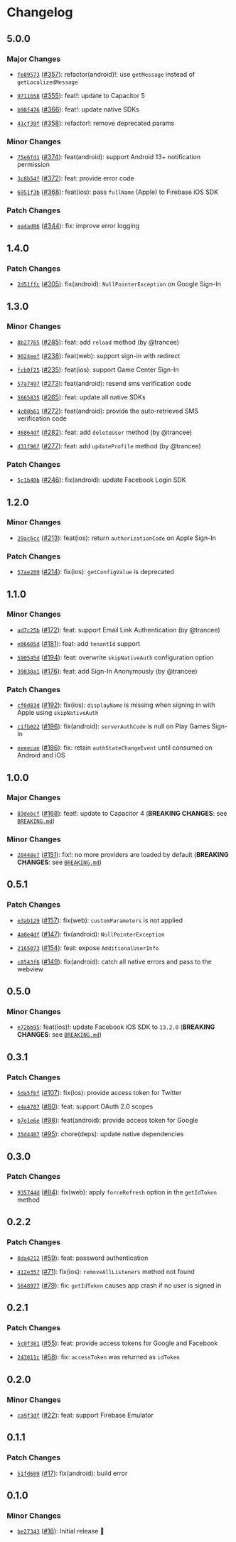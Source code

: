 # Changelog

## 5.0.0

### Major Changes

- [`fe89573`](https://github.com/capawesome-team/capacitor-firebase/commit/fe89573f7c02c12d9f82c8531b3a513e32a21602) ([#357](https://github.com/capawesome-team/capacitor-firebase/pull/357)): refactor(android)!: use `getMessage` instead of `getLocalizedMessage`

* [`9711b58`](https://github.com/capawesome-team/capacitor-firebase/commit/9711b58f077fec08c33c951e685ecf7346258cba) ([#355](https://github.com/capawesome-team/capacitor-firebase/pull/355)): feat!: update to Capacitor 5

- [`b98f476`](https://github.com/capawesome-team/capacitor-firebase/commit/b98f4764623f9edabf3ba9e7e03ae63880103241) ([#366](https://github.com/capawesome-team/capacitor-firebase/pull/366)): feat!: update native SDKs

* [`41cf39f`](https://github.com/capawesome-team/capacitor-firebase/commit/41cf39f8a75638e056590f0ac5476cb840a0a219) ([#358](https://github.com/capawesome-team/capacitor-firebase/pull/358)): refactor!: remove deprecated params

### Minor Changes

- [`75e6fd1`](https://github.com/capawesome-team/capacitor-firebase/commit/75e6fd15eff8356106966f5040db9628877688b5) ([#374](https://github.com/capawesome-team/capacitor-firebase/pull/374)): feat(android): support Android 13+ notification permission

* [`3c8b54f`](https://github.com/capawesome-team/capacitor-firebase/commit/3c8b54fca109229490402bc2a4a1a980d53cb927) ([#372](https://github.com/capawesome-team/capacitor-firebase/pull/372)): feat: provide error code

- [`6951f3b`](https://github.com/capawesome-team/capacitor-firebase/commit/6951f3b4468df433655b69b3ab6b9c275f9a27f4) ([#368](https://github.com/capawesome-team/capacitor-firebase/pull/368)): feat(ios): pass `fullName` (Apple) to Firebase iOS SDK

### Patch Changes

- [`ea4ad06`](https://github.com/capawesome-team/capacitor-firebase/commit/ea4ad06f8f28efc4763fcf119076b9bb10708c76) ([#344](https://github.com/capawesome-team/capacitor-firebase/pull/344)): fix: improve error logging

## 1.4.0

### Patch Changes

- [`2d51ffc`](https://github.com/capawesome-team/capacitor-firebase/commit/2d51ffc13bc2a93c9170172ebd7c5cc4e28ba1cf) ([#305](https://github.com/capawesome-team/capacitor-firebase/pull/305)): fix(android): `NullPointerException` on Google Sign-In

## 1.3.0

### Minor Changes

- [`8b27765`](https://github.com/capawesome-team/capacitor-firebase/commit/8b277658ae511fcfd03de9ba35ff291434641ae9) ([#285](https://github.com/capawesome-team/capacitor-firebase/pull/285)): feat: add `reload` method (by @trancee)

* [`9024eef`](https://github.com/capawesome-team/capacitor-firebase/commit/9024eef856dbd25b2b6459e4b6bcee104ca89755) ([#238](https://github.com/capawesome-team/capacitor-firebase/pull/238)): feat(web): support sign-in with redirect

- [`fcb0f25`](https://github.com/capawesome-team/capacitor-firebase/commit/fcb0f2586ec89c6902488a5f4f183114fc15556b) ([#235](https://github.com/capawesome-team/capacitor-firebase/pull/235)): feat(ios): support Game Center Sign-In

* [`57a7497`](https://github.com/capawesome-team/capacitor-firebase/commit/57a74971cd8daf2175f09b780dc40d11872cc8f5) ([#273](https://github.com/capawesome-team/capacitor-firebase/pull/273)): feat(android): resend sms verification code

- [`5665835`](https://github.com/capawesome-team/capacitor-firebase/commit/566583561a10f803002639b7b477c6d00cf8dedf) ([#265](https://github.com/capawesome-team/capacitor-firebase/pull/265)): feat: update all native SDKs

* [`4c00b61`](https://github.com/capawesome-team/capacitor-firebase/commit/4c00b6158282d3061337b2f007b344a89cadfed0) ([#272](https://github.com/capawesome-team/capacitor-firebase/pull/272)): feat(android): provide the auto-retrieved SMS verification code

- [`46864df`](https://github.com/capawesome-team/capacitor-firebase/commit/46864dfc7d5de654321dcdaf3a2f3f36949d86db) ([#282](https://github.com/capawesome-team/capacitor-firebase/pull/282)): feat: add `deleteUser` method (by @trancee)

* [`d31f96f`](https://github.com/capawesome-team/capacitor-firebase/commit/d31f96f7f6f4637287a43cf006523b63af9bdb20) ([#277](https://github.com/capawesome-team/capacitor-firebase/pull/277)): feat: add `updateProfile` method (by @trancee)

### Patch Changes

- [`5c1b40b`](https://github.com/capawesome-team/capacitor-firebase/commit/5c1b40b1c840df4fa43b60d38fde8d88cc21d993) ([#246](https://github.com/capawesome-team/capacitor-firebase/pull/246)): fix(android): update Facebook Login SDK

## 1.2.0

### Minor Changes

- [`29ac6cc`](https://github.com/capawesome-team/capacitor-firebase/commit/29ac6cc792ee4b014510cc631a754e4a2f46aa1a) ([#213](https://github.com/capawesome-team/capacitor-firebase/pull/213)): feat(ios): return `authorizationCode` on Apple Sign-In

### Patch Changes

- [`57ae209`](https://github.com/capawesome-team/capacitor-firebase/commit/57ae20929918bab6915536843109424a80495b42) ([#214](https://github.com/capawesome-team/capacitor-firebase/pull/214)): fix(ios): `getConfigValue` is deprecated

## 1.1.0

### Minor Changes

- [`ad7c25b`](https://github.com/capawesome-team/capacitor-firebase/commit/ad7c25b906860028a0bf832f6d3f8d2b7ef5f114) ([#172](https://github.com/capawesome-team/capacitor-firebase/pull/172)): feat: support Email Link Authentication (by @trancee)

* [`e06605d`](https://github.com/capawesome-team/capacitor-firebase/commit/e06605dc113b4be051275f17439afc62131ab52f) ([#181](https://github.com/capawesome-team/capacitor-firebase/pull/181)): feat: add `tenantId` support

- [`590545d`](https://github.com/capawesome-team/capacitor-firebase/commit/590545db537a7f0f327217bc08e3343681d693b0) ([#194](https://github.com/capawesome-team/capacitor-firebase/pull/194)): feat: overwrite `skipNativeAuth` configuration option

* [`39830a1`](https://github.com/capawesome-team/capacitor-firebase/commit/39830a1a25263798c357eacff5dc4066a7ca2502) ([#176](https://github.com/capawesome-team/capacitor-firebase/pull/176)): feat: add Sign-In Anonymously (by @trancee)

### Patch Changes

- [`cf0d83d`](https://github.com/capawesome-team/capacitor-firebase/commit/cf0d83dc59100555055fee95f098ece839ed76ab) ([#192](https://github.com/capawesome-team/capacitor-firebase/pull/192)): fix(ios): `displayName` is missing when signing in with Apple using `skipNativeAuth`

* [`c1fb022`](https://github.com/capawesome-team/capacitor-firebase/commit/c1fb0220a4e633c2606c5a55daad164bf154188a) ([#196](https://github.com/capawesome-team/capacitor-firebase/pull/196)): fix(android): `serverAuthCode` is null on Play Games Sign-In

- [`eeeecae`](https://github.com/capawesome-team/capacitor-firebase/commit/eeeecaeb8a463bf51bcd535d2be488e554e23a7d) ([#186](https://github.com/capawesome-team/capacitor-firebase/pull/186)): fix: retain `authStateChangeEvent` until consumed on Android and iOS

## 1.0.0

### Major Changes

- [`83debcf`](https://github.com/capawesome-team/capacitor-firebase/commit/83debcf02500c6a9ecb363eb30b918ace7b416a5) ([#168](https://github.com/capawesome-team/capacitor-firebase/pull/168)): feat!: update to Capacitor 4 (**BREAKING CHANGES**: see [`BREAKING.md`](https://github.com/capawesome-team/capacitor-firebase#breaking-changes))

### Minor Changes

- [`20448e7`](https://github.com/capawesome-team/capacitor-firebase/commit/20448e7beb9c401ac2d36436035b33169105f0e4) ([#151](https://github.com/capawesome-team/capacitor-firebase/pull/151)): fix!: no more providers are loaded by default (**BREAKING CHANGES**: see [`BREAKING.md`](https://github.com/capawesome-team/capacitor-firebase/blob/main/packages/authentication/BREAKING.md))

## 0.5.1

### Patch Changes

- [`e3ab129`](https://github.com/capawesome-team/capacitor-firebase/commit/e3ab1295b5d4a1cde0d7345a9b8e6552b1be7a5c) ([#157](https://github.com/capawesome-team/capacitor-firebase/pull/157)): fix(web): `customParameters` is not applied

* [`4a0e4df`](https://github.com/capawesome-team/capacitor-firebase/commit/4a0e4df7275dfa080d09ac4b3fa9e43448158f9f) ([#147](https://github.com/capawesome-team/capacitor-firebase/pull/147)): fix(android): `NullPointerException`

- [`2165073`](https://github.com/capawesome-team/capacitor-firebase/commit/2165073ec68d29706dd6bec19a04540b9aaaee38) ([#154](https://github.com/capawesome-team/capacitor-firebase/pull/154)): feat: expose `AdditionalUserInfo`

* [`c8543f6`](https://github.com/capawesome-team/capacitor-firebase/commit/c8543f6985983f9a96dc6d435429af20841c539b) ([#149](https://github.com/capawesome-team/capacitor-firebase/pull/149)): fix(android): catch all native errors and pass to the webview

## 0.5.0

### Minor Changes

- [`e72bb95`](https://github.com/capawesome-team/capacitor-firebase/commit/e72bb9526ff7a18092dbe53bac8fb03eec314be4): feat(ios)!: update Facebook iOS SDK to `13.2.0` (**BREAKING CHANGES**: see [`BREAKING.md`](https://github.com/capawesome-team/capacitor-firebase/tree/main/packages/authentication/BREAKING.md))

## 0.3.1

### Patch Changes

- [`5da5fbf`](https://github.com/robingenz/capacitor-firebase/commit/5da5fbfaec6305d06f6909261cf46546331414fa) ([#107](https://github.com/robingenz/capacitor-firebase/pull/107)): fix(ios): provide access token for Twitter

* [`e4a4787`](https://github.com/robingenz/capacitor-firebase/commit/e4a47873adab9ceb6dd1800c8bfcf41f8060ab4e) ([#80](https://github.com/robingenz/capacitor-firebase/pull/80)): feat: support OAuth 2.0 scopes

- [`b7e1e6e`](https://github.com/robingenz/capacitor-firebase/commit/b7e1e6eb74986577082f574e1bcc05500283f68f) ([#98](https://github.com/robingenz/capacitor-firebase/pull/98)): feat(android): provide access token for Google

* [`35d4407`](https://github.com/robingenz/capacitor-firebase/commit/35d44079258e5abdd7c631e2ca801b32544173d3) ([#95](https://github.com/robingenz/capacitor-firebase/pull/95)): chore(deps): update native dependencies

## 0.3.0

### Patch Changes

- [`935744d`](https://github.com/robingenz/capacitor-firebase/commit/935744df7c0a6703606048db75e71d2b00132c57) ([#84](https://github.com/robingenz/capacitor-firebase/pull/84)): fix(web): apply `forceRefresh` option in the `getIdToken` method

## 0.2.2

### Patch Changes

- [`8da4212`](https://github.com/robingenz/capacitor-firebase/commit/8da42124fa4ea1656e6db247952cb84718e60e31) ([#59](https://github.com/robingenz/capacitor-firebase/pull/59)): feat: password authentication

* [`412e357`](https://github.com/robingenz/capacitor-firebase/commit/412e35796e3fd60167318785e4d06a07dee31dfe) ([#71](https://github.com/robingenz/capacitor-firebase/pull/71)): fix(ios): `removeAllListeners` method not found

- [`5648977`](https://github.com/robingenz/capacitor-firebase/commit/564897735718a9b5e559532c59c6a3c1e734e10f) ([#79](https://github.com/robingenz/capacitor-firebase/pull/79)): fix: `getIdToken` causes app crash if no user is signed in

## 0.2.1

### Patch Changes

- [`5c0f381`](https://github.com/robingenz/capacitor-firebase/commit/5c0f38164514dd38212cae8c4c7f28cfb8905416) ([#55](https://github.com/robingenz/capacitor-firebase/pull/55)): feat: provide access tokens for Google and Facebook

* [`243011c`](https://github.com/robingenz/capacitor-firebase/commit/243011cd2ef6960c74800c6539eb735bcf15fc8b) ([#58](https://github.com/robingenz/capacitor-firebase/pull/58)): fix: `accessToken` was returned as `idToken`

## 0.2.0

### Minor Changes

- [`ca9f3df`](https://github.com/robingenz/capacitor-firebase/commit/ca9f3df36e4d6e2446e7d70a1a8612d8f4941359) ([#22](https://github.com/robingenz/capacitor-firebase/pull/22)): feat: support Firebase Emulator

## 0.1.1

### Patch Changes

- [`51fd609`](https://github.com/robingenz/capacitor-firebase/commit/51fd6092d0e47242f797be9209cc7f33ccc39e93) ([#17](https://github.com/robingenz/capacitor-firebase/pull/17)): fix(android): build error

## 0.1.0

### Minor Changes

- [`be27343`](https://github.com/robingenz/capacitor-firebase/commit/be273433922cf71e55784d580fe0af4f95576c3c) ([#16](https://github.com/robingenz/capacitor-firebase/pull/16)): Initial release 🎉
